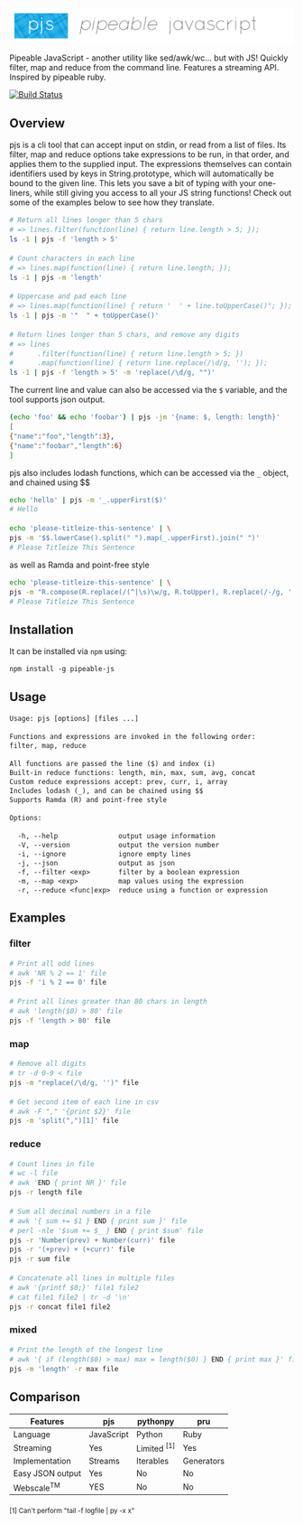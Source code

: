 ![pjs](https://raw.githubusercontent.com/danielstjules/pjs/master/pjs-logo.png)

Pipeable JavaScript - another utility like sed/awk/wc... but with JS! Quickly
filter, map and reduce from the command line. Features a streaming API.
Inspired by pipeable ruby.

[![Build Status](https://api.travis-ci.org/danielstjules/pjs.svg?branch=master)](https://travis-ci.org/danielstjules/pjs)

## Overview

pjs is a cli tool that can accept input on stdin, or read from a list of files.
Its filter, map and reduce options take expressions to be run, in that order,
and applies them to the supplied input. The expressions themselves can contain
identifiers used by keys in String.prototype, which will automatically be bound
to the given line. This lets you save a bit of typing with your one-liners,
while still giving you access to all your JS string functions! Check out some
of the examples below to see how they translate.

``` bash
# Return all lines longer than 5 chars
# => lines.filter(function(line) { return line.length > 5; });
ls -1 | pjs -f 'length > 5'

# Count characters in each line
# => lines.map(function(line) { return line.length; });
ls -1 | pjs -m 'length'

# Uppercase and pad each line
# => lines.map(function(line) { return '  ' + line.toUpperCase()"; });
ls -1 | pjs -m '"  " + toUpperCase()'

# Return lines longer than 5 chars, and remove any digits
# => lines
#      .filter(function(line) { return line.length > 5; })
#      .map(function(line) { return line.replace(/\d/g, ''); });
ls -1 | pjs -f 'length > 5' -m 'replace(/\d/g, "")'
```

The current line and value can also be accessed via the `$` variable, and the
tool supports json output.

``` bash
(echo 'foo' && echo 'foobar') | pjs -jm '{name: $, length: length}'
[
{"name":"foo","length":3},
{"name":"foobar","length":6}
]
```

pjs also includes lodash functions, which can be accessed via the `_` object,
and chained using $$

``` bash
echo 'hello' | pjs -m '_.upperFirst($)'
# Hello

echo 'please-titleize-this-sentence' | \
pjs -m '$$.lowerCase().split(" ").map(_.upperFirst).join(" ")'
# Please Titleize This Sentence
```

as well as Ramda and point-free style

``` bash
echo 'please-titleize-this-sentence' | \
pjs -m "R.compose(R.replace(/(^|\s)\w/g, R.toUpper), R.replace(/-/g, ' '))"
# Please Titleize This Sentence
```

## Installation

It can be installed via `npm` using:

```
npm install -g pipeable-js
```

## Usage

```
Usage: pjs [options] [files ...]

Functions and expressions are invoked in the following order:
filter, map, reduce

All functions are passed the line ($) and index (i)
Built-in reduce functions: length, min, max, sum, avg, concat
Custom reduce expressions accept: prev, curr, i, array
Includes lodash (_), and can be chained using $$
Supports Ramda (R) and point-free style

Options:

  -h, --help               output usage information
  -V, --version            output the version number
  -i, --ignore             ignore empty lines
  -j, --json               output as json
  -f, --filter <exp>       filter by a boolean expression
  -m, --map <exp>          map values using the expression
  -r, --reduce <func|exp>  reduce using a function or expression
```

## Examples

### filter

``` bash
# Print all odd lines
# awk 'NR % 2 == 1' file
pjs -f 'i % 2 == 0' file

# Print all lines greater than 80 chars in length
# awk 'length($0) > 80' file
pjs -f 'length > 80' file
```

### map

``` bash
# Remove all digits
# tr -d 0-9 < file
pjs -m "replace(/\d/g, '')" file

# Get second item of each line in csv
# awk -F "," '{print $2}' file
pjs -m 'split(",")[1]' file
```

### reduce

``` bash
# Count lines in file
# wc -l file
# awk 'END { print NR }' file
pjs -r length file

# Sum all decimal numbers in a file
# awk '{ sum += $1 } END { print sum }' file
# perl -nle '$sum += $_ } END { print $sum' file
pjs -r 'Number(prev) + Number(curr)' file
pjs -r '(+prev) + (+curr)' file
pjs -r sum file

# Concatenate all lines in multiple files
# awk '{printf $0;}' file1 file2
# cat file1 file2 | tr -d '\n'
pjs -r concat file1 file2
```

### mixed

``` bash
# Print the length of the longest line
# awk '{ if (length($0) > max) max = length($0) } END { print max }' file
pjs -m 'length' -r max file
```

## Comparison

| Features              | pjs        | pythonpy               | pru        |
|-----------------------|------------|------------------------|------------|
| Language              | JavaScript | Python                 | Ruby       |
| Streaming             | Yes        | Limited <sup>[1]</sup> | Yes        |
| Implementation        | Streams    | Iterables              | Generators |
| Easy JSON output      | Yes        | No                     | No         |
| Webscale<sup>TM</sup> | YES        | No                     | No         |

<sub>[1] Can't perform "tail -f logfile | py -x x"</sub>
